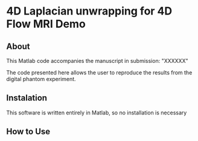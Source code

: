 # 4D Laplacian unwrapping for 4D Flow MRI Demo

## About

This Matlab code accompanies the manuscript in submission: "XXXXXX"

The code presented here allows the user to reproduce the results from the digital phantom experiment.

## Instalation

This software is written entirely in Matlab, so no installation is necessary

## How to Use
